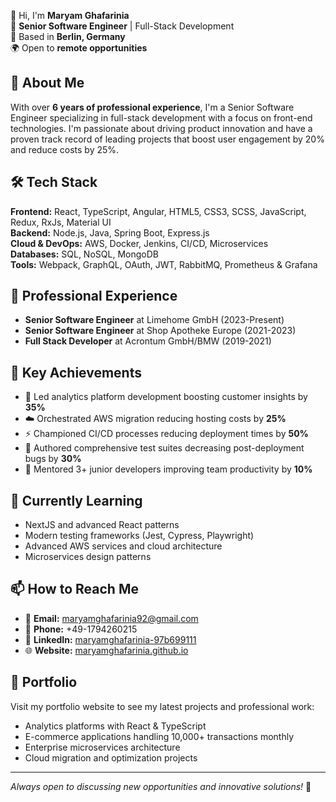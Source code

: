
👋 Hi, I'm **Maryam Ghafarinia**  
💼 **Senior Software Engineer** | Full-Stack Development  
📍 Based in **Berlin, Germany**  
🌍 Open to **remote opportunities**

## 🚀 About Me

With over **6 years of professional experience**, I'm a Senior Software Engineer specializing in full-stack development with a focus on front-end technologies. I'm passionate about driving product innovation and have a proven track record of leading projects that boost user engagement by 20% and reduce costs by 25%.

## 🛠️ Tech Stack

**Frontend:** React, TypeScript, Angular, HTML5, CSS3, SCSS, JavaScript, Redux, RxJs, Material UI  
**Backend:** Node.js, Java, Spring Boot, Express.js  
**Cloud & DevOps:** AWS, Docker, Jenkins, CI/CD, Microservices  
**Databases:** SQL, NoSQL, MongoDB  
**Tools:** Webpack, GraphQL, OAuth, JWT, RabbitMQ, Prometheus & Grafana  

## 💼 Professional Experience

- **Senior Software Engineer** at Limehome GmbH (2023-Present)
- **Senior Software Engineer** at Shop Apotheke Europe (2021-2023)  
- **Full Stack Developer** at Acrontum GmbH/BMW (2019-2021)

## 🎯 Key Achievements

- 🚀 Led analytics platform development boosting customer insights by **35%**
- ☁️ Orchestrated AWS migration reducing hosting costs by **25%**
- ⚡ Championed CI/CD processes reducing deployment times by **50%**
- 🧪 Authored comprehensive test suites decreasing post-deployment bugs by **30%**
- 👥 Mentored 3+ junior developers improving team productivity by **10%**

## 🌱 Currently Learning

- NextJS and advanced React patterns
- Modern testing frameworks (Jest, Cypress, Playwright)
- Advanced AWS services and cloud architecture
- Microservices design patterns

## 📫 How to Reach Me

- 📧 **Email:** maryamghafarinia92@gmail.com
- 📱 **Phone:** +49-1794260215
- 💼 **LinkedIn:** [maryamghafarinia-97b699111](https://linkedin.com/in/maryamghafarinia-97b699111)
- 🌐 **Website:** [maryamghafarinia.github.io](https://maryamghafarinia.github.io)

## 🎨 Portfolio

Visit my portfolio website to see my latest projects and professional work:
- Analytics platforms with React & TypeScript
- E-commerce applications handling 10,000+ transactions monthly
- Enterprise microservices architecture
- Cloud migration and optimization projects

---

*Always open to discussing new opportunities and innovative solutions!* 🚀
